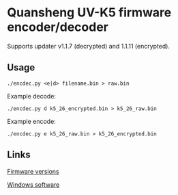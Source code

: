 # Quansheng UV-K5 firmware encoder/decoder

Supports updater v1.1.7 (decrypted) and 1.1.11 (encrypted).

## Usage

```
./encdec.py <e|d> filename.bin > raw.bin
```

Example decode:

```
./encdec.py d k5_26_encrypted.bin > k5_26_raw.bin
```

Example encode:

```
./encdec.py e k5_26_raw.bin > k5_26_encrypted.bin
```

## Links

[Firmware versions](https://drive.google.com/drive/folders/1GXWjiW0geMiAnVxWpm5rf6OUlXT43ZzB?usp=share_link)

[Windows software](https://drive.google.com/drive/folders/1rpQGXZpt3b9hQrC_2rx-hFjnlO8SdsRb?usp=sharing)
